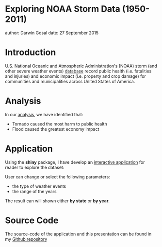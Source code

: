 Exploring NOAA Storm Data (1950-2011)
========================================================
author: Darwin Gosal
date: 27 September 2015

Introduction
========================================================

U.S. National Oceanic and Atmospheric Administration's (NOAA) storm (and other severe weather events) [database](http://d396qusza40orc.cloudfront.net/repdata%2Fdata%2FStormData.csv.bz2) record public health (i.e. fatalities and injuries) and economic impact (i.e. property and crop damage) for communities and municipalities across United States of America.


Analysis
========================================================

In our [analysis](https://rpubs.com/gosaldar/82046), we have identified that:

- Tornado caused the most harm to public health
- Flood caused the greatest economy impact


Application
========================================================

Using the **shiny** package, I have develop an [interactive application](https://gosaldar.shinyapps.io/data-product-project) for reader to explore the dataset:

User can change or select the following parameters:
- the type of weather events
- the range of the years

The result can will shown either **by state** or **by year**.

Source Code
========================================================

The source-code of the application and this presentation can be found in my [Github repository](https://github.com/gosaldar/data-product-project)
